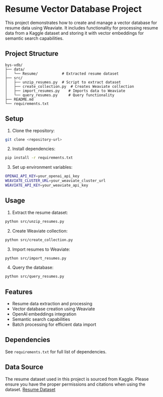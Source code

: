 # Resume Vector Database Project

This project demonstrates how to create and manage a vector database for resume data using Weaviate. It includes functionality for processing resume data from a Kaggle dataset and storing it with vector embeddings for semantic search capabilities.

## Project Structure

```
bys-vdb/
├── data/
│   └── Resume/           # Extracted resume dataset
├── src/
│   ├── unzip_resumes.py  # Script to extract dataset
│   ├── create_collection.py  # Creates Weaviate collection
│   ├── import_resumes.py    # Imports data to Weaviate
│   └── query_resumes.py     # Query functionality
├── README.md
└── requirements.txt
```

## Setup

1. Clone the repository:
```bash
git clone <repository-url>

```

2. Install dependencies:
```bash
pip install -r requirements.txt
```

3. Set up environment variables:
```bash
OPENAI_API_KEY=your_openai_api_key
WEAVIATE_CLUSTER_URL=your_weaviate_cluster_url
WEAVIATE_API_KEY=your_weaviate_api_key
```

## Usage

1. Extract the resume dataset:
```bash
python src/unzip_resumes.py
```

2. Create Weaviate collection:
```bash
python src/create_collection.py
```

3. Import resumes to Weaviate:
```bash
python src/import_resumes.py
```

4. Query the database:
```bash
python src/query_resumes.py
```

## Features

- Resume data extraction and processing
- Vector database creation using Weaviate
- OpenAI embeddings integration
- Semantic search capabilities
- Batch processing for efficient data import

## Dependencies

See `requirements.txt` for full list of dependencies.

## Data Source

The resume dataset used in this project is sourced from Kaggle. Please ensure you have the proper permissions and citations when using the dataset.
[Resume Dataset](https://www.kaggle.com/datasets/snehaanbhawal/resume-dataset)


